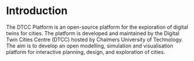 # Introduction

The DTCC Platform is an open-source platform for the exploration of
digital twins for cities. The platform is developed and maintained by
the Digital Twin Cities Centre (DTCC) hosted by Chalmers University of
Technology. The aim is to develop an open modelling, simulation and
visualisation platform for interactive planning, design, and
exploration of cities.
